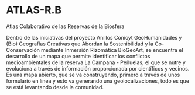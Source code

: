 # ATLAS-R.B
Atlas Colaborativo de las Reservas de la Biosfera


Dentro de las iniciativas del proyecto Anillos Conicyt GeoHumanidades y (Bio) Geografías Creativas que Abordan la Sostenibilidad y la Co-Conservación mediante Inmersión Rizomática BioGeoArt, se encuentra el desarrollo de un mapa que permite identificar los conflictos medioambientales de la reserva La Campana - Peñuelas, el que se nutre y evoluciona a través de información proporcionada por científicos y vecinos.
Es una mapa abierto, que se va construyendo, primero a través de unos formulario en línea y esto va generando una geolocalizaciones, todo es que se está levantando desde la comunidad.

